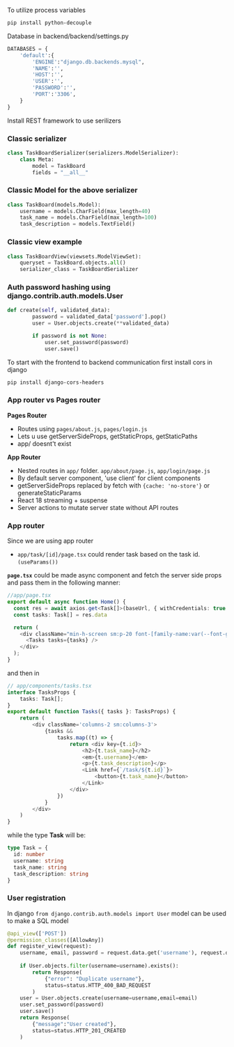 To utilize process variables
```bash
pip install python-decouple
```

Database in backend/backend/settings.py
```python
DATABASES = {
    'default':{
        'ENGINE':"django.db.backends.mysql",
        'NAME':'',
        'HOST':'',
        'USER':'',
        'PASSWORD':'',
        'PORT':'3306',
    }
}
```

Install REST framework to use serilizers

### Classic serializer
```py
class TaskBoardSerializer(serializers.ModelSerializer):
    class Meta:
        model = TaskBoard
        fields = "__all__"
```

### Classic Model for the above serializer
```py
class TaskBoard(models.Model):
    username = models.CharField(max_length=40)
    task_name = models.CharField(max_length=100)
    task_description = models.TextField()
```

### Classic view example
```py
class TaskBoardView(viewsets.ModelViewSet):
    queryset = TaskBoard.objects.all()
    serializer_class = TaskBoardSerializer
```

### Auth password hashing using django.contrib.auth.models.User
```py
def create(self, validated_data):
        password = validated_data['password'].pop()
        user = User.objects.create(**validated_data)

        if password is not None:
            user.set_password(password)
            user.save()
```

To start with the frontend to backend communication first install cors in django
```bash
pip install django-cors-headers
```

### App router vs Pages router
**Pages Router**
- Routes using ```pages/about.js```, ```pages/login.js```
- Lets u use getServerSideProps, getStaticProps, getStaticPaths
- app/ doesnt't exist

**App Router**
- Nested routes in ```app/``` folder. ```app/about/page.js```, ```app/login/page.js```
- By default server component, 'use client' for client components
- getServerSideProps replaced by fetch with ```{cache: 'no-store'}``` or generateStaticParams
- React 18 streaming + suspense
- Server actions to mutate server state without API routes

### App router
Since we are using app router
- ```app/task/[id]/page.tsx``` could render task based on the task id. ```(useParams())```

**```page.tsx```** could be made async component and fetch the server side props and pass them in the following manner:

```ts
//app/page.tsx
export default async function Home() {
  const res = await axios.get<Task[]>(baseUrl, { withCredentials: true })
  const tasks: Task[] = res.data

  return (
    <div className="min-h-screen sm:p-20 font-[family-name:var(--font-geist-sans)]">
      <Tasks tasks={tasks} />
    </div>
  );
}
```
and then in 
```ts
// app/components/tasks.tsx
interface TasksProps {
    tasks: Task[];
}
export default function Tasks({ tasks }: TasksProps) {
    return (
        <div className='columns-2 sm:columns-3'>
            {tasks &&
                tasks.map((t) => {
                    return <div key={t.id}>
                        <h2>{t.task_name}</h2>
                        <em>{t.username}</em>
                        <p>{t.task_description}</p>
                        <Link href={`/task/${t.id}`}>
                            <button>{t.task_name}</button>
                        </Link>
                    </div>
                })
            }
        </div>
    )
}
```
while the type **Task** will be:
```ts
type Task = {
  id: number
  username: string
  task_name: string
  task_description: string
}
```
### User registration
In django ```from django.contrib.auth.models import User``` model can be used to make a SQL model
```py
@api_view(['POST'])
@permission_classes([AllowAny])
def register_view(request):
    username, email, password = request.data.get('username'), request.data.get('email'), request.data.get('password')
    
    if User.objects.filter(username=username).exists():
        return Response(
            {"error": "Duplicate username"}, 
            status=status.HTTP_400_BAD_REQUEST
        )
    user = User.objects.create(username=username,email=email)
    user.set_password(password)
    user.save()
    return Response(
        {"message":"User created"},
        status=status.HTTP_201_CREATED
    )
```